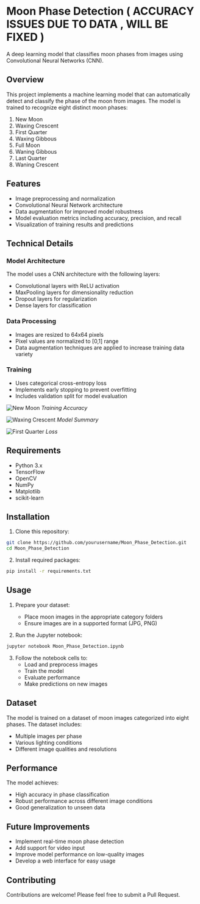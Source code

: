 # Moon Phase Detection ( ACCURACY ISSUES DUE TO DATA , WILL BE FIXED )

A deep learning model that classifies moon phases from images using Convolutional Neural Networks (CNN).

## Overview

This project implements a machine learning model that can automatically detect and classify the phase of the moon from images. The model is trained to recognize eight distinct moon phases:

1. New Moon
2. Waxing Crescent
3. First Quarter
4. Waxing Gibbous
5. Full Moon
6. Waning Gibbous
7. Last Quarter
8. Waning Crescent


## Features

- Image preprocessing and normalization
- Convolutional Neural Network architecture
- Data augmentation for improved model robustness
- Model evaluation metrics including accuracy, precision, and recall
- Visualization of training results and predictions

## Technical Details

### Model Architecture
The model uses a CNN architecture with the following layers:
- Convolutional layers with ReLU activation
- MaxPooling layers for dimensionality reduction
- Dropout layers for regularization
- Dense layers for classification

### Data Processing
- Images are resized to 64x64 pixels
- Pixel values are normalized to [0,1] range
- Data augmentation techniques are applied to increase training data variety

### Training
- Uses categorical cross-entropy loss
- Implements early stopping to prevent overfitting
- Includes validation split for model evaluation

![New Moon](images/epochs.png)
*Training Accuracy*

![Waxing Crescent](images/model_summary.png)
*Model Summary*

![First Quarter](images/loss.png)
*Loss*

## Requirements

- Python 3.x
- TensorFlow
- OpenCV
- NumPy
- Matplotlib
- scikit-learn

## Installation

1. Clone this repository:
```bash
git clone https://github.com/yourusername/Moon_Phase_Detection.git
cd Moon_Phase_Detection
```

2. Install required packages:
```bash
pip install -r requirements.txt
```

## Usage

1. Prepare your dataset:
   - Place moon images in the appropriate category folders
   - Ensure images are in a supported format (JPG, PNG)

2. Run the Jupyter notebook:
```bash
jupyter notebook Moon_Phase_Detection.ipynb
```

3. Follow the notebook cells to:
   - Load and preprocess images
   - Train the model
   - Evaluate performance
   - Make predictions on new images

## Dataset

The model is trained on a dataset of moon images categorized into eight phases. The dataset includes:
- Multiple images per phase
- Various lighting conditions
- Different image qualities and resolutions

## Performance

The model achieves:
- High accuracy in phase classification
- Robust performance across different image conditions
- Good generalization to unseen data

## Future Improvements

- Implement real-time moon phase detection
- Add support for video input
- Improve model performance on low-quality images
- Develop a web interface for easy usage

## Contributing

Contributions are welcome! Please feel free to submit a Pull Request.
